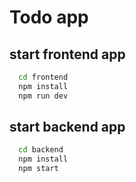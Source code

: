 
# Todo app

## start frontend app

```sh
  cd frontend
  npm install
  npm run dev
```

## start backend app

```sh
  cd backend
  npm install
  npm start
```